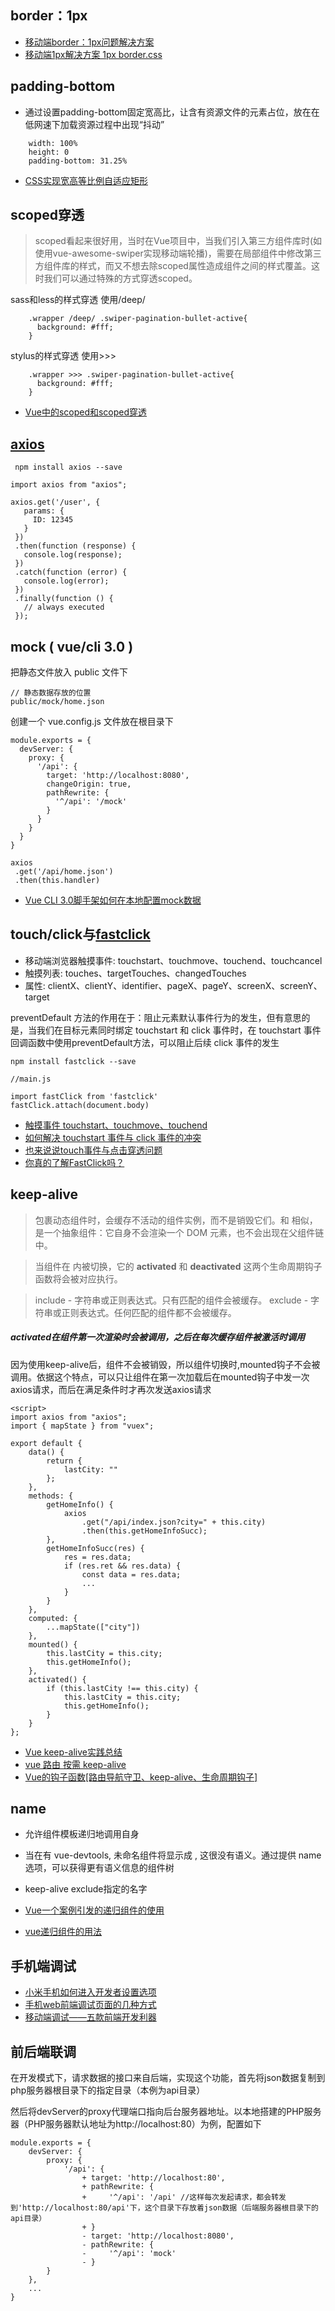 ## border：1px

- [移动端border：1px问题解决方案](https://www.cnblogs.com/yaokunlun/p/6545393.html)
- [移动端1px解决方案 1px border.css](https://blog.csdn.net/qq_36407748/article/details/80958774)



## padding-bottom

- 通过设置padding-bottom固定宽高比，让含有资源文件的元素占位，放在在低网速下加载资源过程中出现“抖动”

```
    width: 100%
    height: 0
    padding-bottom: 31.25%
```

- [CSS实现宽高等比例自适应矩形](https://juejin.im/post/5b0784566fb9a07abd0e14ae)

## scoped穿透

> scoped看起来很好用，当时在Vue项目中，当我们引入第三方组件库时(如使用vue-awesome-swiper实现移动端轮播)，需要在局部组件中修改第三方组件库的样式，而又不想去除scoped属性造成组件之间的样式覆盖。这时我们可以通过特殊的方式穿透scoped。


sass和less的样式穿透 使用/deep/

```
    .wrapper /deep/ .swiper-pagination-bullet-active{
      background: #fff;
    }
```

stylus的样式穿透 使用>>>

```
    .wrapper >>> .swiper-pagination-bullet-active{
      background: #fff;
    }
```

- [Vue中的scoped和scoped穿透](https://segmentfault.com/a/1190000015932467)


## [axios](https://github.com/axios/axios)

```
 npm install axios --save
 ```
 
 ```
 import axios from "axios";

axios.get('/user', {
    params: {
      ID: 12345
    }
  })
  .then(function (response) {
    console.log(response);
  })
  .catch(function (error) {
    console.log(error);
  })
  .finally(function () {
    // always executed
  });  

```
 
 
 ## mock ( vue/cli 3.0 )
 
 把静态文件放入 public 文件下
 
 ```
 // 静态数据存放的位置
public/mock/home.json
```

创建一个 vue.config.js 文件放在根目录下

```
module.exports = {
  devServer: {
    proxy: {
      '/api': {
        target: 'http://localhost:8080',
        changeOrigin: true,
        pathRewrite: {
          '^/api': '/mock'
        }
      }
    }
  }
}
```

```
axios
 .get('/api/home.json')
 .then(this.handler)
```

- [Vue CLI 3.0脚手架如何在本地配置mock数据](https://blog.csdn.net/qq_32135281/article/details/84312100)



## touch/click与[fastclick](https://github.com/ftlabs/fastclick)


- 移动端浏览器触摸事件: touchstart、touchmove、touchend、touchcancel
- 触摸列表: touches、targetTouches、changedTouches
- 属性: clientX、clientY、identifier、pageX、pageY、screenX、screenY、target



preventDefault 方法的作用在于：阻止元素默认事件行为的发生，但有意思的是，当我们在目标元素同时绑定 touchstart 和 click 事件时，在 touchstart 事件回调函数中使用preventDefault方法，可以阻止后续 click 事件的发生


```
npm install fastclick --save
```

```
//main.js

import fastClick from 'fastclick'
fastClick.attach(document.body)
```

- [触摸事件 touchstart、touchmove、touchend](https://blog.csdn.net/wangmx1993328/article/details/83270166) 
- [如何解决 touchstart 事件与 click 事件的冲突](https://juejin.im/post/5aa09afe51882555602077be)
- [也来说说touch事件与点击穿透问题](https://juejin.im/entry/5963383bf265da6c3a54dfa7)
- [你真的了解FastClick吗？](https://www.cnblogs.com/ylweb/p/10549040.html)


## keep-alive


> <keep-alive> 包裹动态组件时，会缓存不活动的组件实例，而不是销毁它们。和 <transition> 相似，<keep-alive> 是一个抽象组件：它自身不会渲染一个 DOM 元素，也不会出现在父组件链中。
    
    

> 当组件在 <keep-alive> 内被切换，它的 **activated** 和 **deactivated** 这两个生命周期钩子函数将会被对应执行。
    
> include - 字符串或正则表达式。只有匹配的组件会被缓存。
> exclude - 字符串或正则表达式。任何匹配的组件都不会被缓存。

##### activated在组件第一次渲染时会被调用，之后在每次缓存组件被激活时调用

因为使用keep-alive后，组件不会被销毁，所以组件切换时,mounted钩子不会被调用。依据这个特点，可以只让组件在第一次加载后在mounted钩子中发一次axios请求，而后在满足条件时才再次发送axios请求


```
<script>
import axios from "axios";
import { mapState } from "vuex";

export default {
    data() {
        return {
            lastCity: ""
        };
    },
    methods: {
        getHomeInfo() {
            axios
                .get("/api/index.json?city=" + this.city)
                .then(this.getHomeInfoSucc);
        },
        getHomeInfoSucc(res) {
            res = res.data;
            if (res.ret && res.data) {
                const data = res.data;
                ...
            }
        }
    },
    computed: {
        ...mapState(["city"])
    },
    mounted() {
        this.lastCity = this.city;
        this.getHomeInfo();
    },
    activated() {
        if (this.lastCity !== this.city) {
            this.lastCity = this.city;
            this.getHomeInfo();
        }
    }
};
```
- [Vue keep-alive实践总结](https://www.cnblogs.com/sysuhanyf/p/7454530.html)
- [vue 路由 按需 keep-alive](https://juejin.im/post/5cdcbae9e51d454759351d84)
- [Vue的钩子函数[路由导航守卫、keep-alive、生命周期钩子]](https://juejin.im/post/5b41bdef6fb9a04fe63765f1)


## name


- 允许组件模板递归地调用自身

- 当在有 vue-devtools, 未命名组件将显示成 <AnonymousComponent>, 这很没有语义。通过提供 name 选项，可以获得更有语义信息的组件树
   
- keep-alive exclude指定的名字

- [Vue一个案例引发的递归组件的使用](https://juejin.im/post/5bed05ac6fb9a04a053f3d60)
- [vue递归组件的用法](https://blog.csdn.net/badmoonc/article/details/80380557)


## 手机端调试

- [小米手机如何进入开发者设置选项](https://jingyan.baidu.com/article/09ea3ede437a2ec0aede399e.html)
- [手机web前端调试页面的几种方式](https://juejin.im/entry/5afd1b276fb9a07acc11ec81)
- [移动端调试——五款前端开发利器](https://www.cnblogs.com/zhangruiqi/p/9509934.html)


## 前后端联调


在开发模式下，请求数据的接口来自后端，实现这个功能，首先将json数据复制到php服务器根目录下的指定目录（本例为api目录）




然后将devServer的proxy代理端口指向后台服务器地址。以本地搭建的PHP服务器（PHP服务器默认地址为http://localhost:80）为例，配置如下


```
module.exports = {
    devServer: {
        proxy: {
            '/api': {
                + target: 'http://localhost:80',
                + pathRewrite: {
                +     '^/api': '/api' //这样每次发起请求，都会转发到'http://localhost:80/api'下，这个目录下存放着json数据（后端服务器根目录下的api目录）
                + }
                - target: 'http://localhost:8080',
                - pathRewrite: {
                -     '^/api': 'mock'
                - }
        }
    },
    ...
}
```
